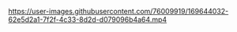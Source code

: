 

https://user-images.githubusercontent.com/76009919/169644032-62e5d2a1-7f2f-4c33-8d2d-d079096b4a64.mp4

